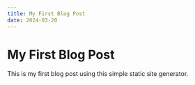 ```yaml
---
title: My First Blog Post
date: 2024-03-20
---
```


# My First Blog Post

This is my first blog post using this simple static site generator. 
